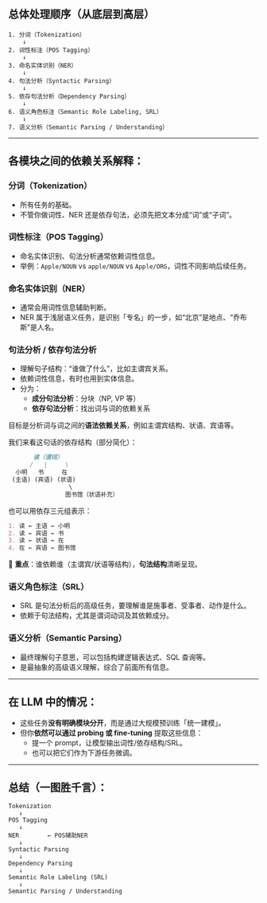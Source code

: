 ## 总体处理顺序（从底层到高层）

```
1. 分词（Tokenization）
    ↓
2. 词性标注（POS Tagging）
    ↓
3. 命名实体识别（NER）
    ↓
4. 句法分析（Syntactic Parsing）
    ↓
5. 依存句法分析（Dependency Parsing）
    ↓
6. 语义角色标注（Semantic Role Labeling, SRL）
    ↓
7. 语义分析（Semantic Parsing / Understanding）
```

------

## 各模块之间的依赖关系解释：

### 分词（Tokenization）

- 所有任务的基础。
- 不管你做词性、NER 还是依存句法，必须先把文本分成“词”或“子词”。

### 词性标注（POS Tagging）

- 命名实体识别、句法分析通常依赖词性信息。
- 举例：`Apple/NOUN` vs `apple/NOUN` vs `Apple/ORG`，词性不同影响后续任务。

### 命名实体识别（NER）

- 通常会用词性信息辅助判断。
- NER 属于浅层语义任务，是识别「专名」的一步，如“北京”是地点、“乔布斯”是人名。

### 句法分析 / 依存句法分析

- 理解句子结构：“谁做了什么”，比如主谓宾关系。
- 依赖词性信息，有时也用到实体信息。
- 分为：
  - **成分句法分析**：分块（NP, VP 等）
  - **依存句法分析**：找出词与词的依赖关系

目标是分析词与词之间的**语法依赖关系**，例如主谓宾结构、状语、宾语等。

我们来看这句话的依存结构（部分简化）：

```markdown
       读（谓词）
      /   |     \
  小明   书     在
 (主语) (宾语) (状语)
                 \
                图书馆（状语补充）
```

也可以用依存三元组表示：

```markdown
1. 读 ← 主语 ← 小明
2. 读 ← 宾语 ← 书
3. 读 ← 状语 ← 在
4. 在 ← 宾语 ← 图书馆
```

🔹 **重点**：谁依赖谁（主谓宾/状语等结构），**句法结构**清晰呈现。

### 语义角色标注（SRL）

- SRL 是句法分析后的高级任务，要理解谁是施事者、受事者、动作是什么。
- 依赖于句法结构，尤其是谓词动词及其依赖成分。

### 语义分析（Semantic Parsing）

- 最终理解句子意思，可以包括构建逻辑表达式、SQL 查询等。
- 是最抽象的高级语义理解，综合了前面所有信息。

------

## 在 LLM 中的情况：

- 这些任务**没有明确模块分开**，而是通过大规模预训练「统一建模」。
- 但你**依然可以通过 probing 或 fine-tuning** 提取这些信息：
  - 提一个 prompt，让模型输出词性/依存结构/SRL。
  - 也可以把它们作为下游任务微调。

------

## 总结（一图胜千言）：

```
Tokenization
   ↓
POS Tagging
   ↓
NER        ← POS辅助NER
   ↓
Syntactic Parsing
   ↓
Dependency Parsing
   ↓
Semantic Role Labeling (SRL)
   ↓
Semantic Parsing / Understanding
```